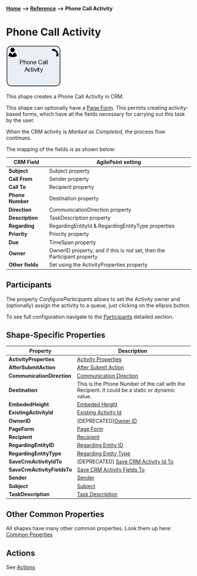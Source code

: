 __[Home](/) --> [Reference](/ref) --> Phone Call Activity__

# Phone Call Activity

![Phone Call Activity](media/PhoneCallActivity.png)

This shape creates a Phone Call Activity in CRM.

This shape can optionally have a [Page Form](PageForm.md). This permits
creating activity-based forms, which have all the fields necessary for carrying
out this task by the user.

When the CRM activity is *Marked as Completed*, the process flow continues.

The mapping of the fields is as shown below:

| CRM Field    | AgilePoint setting                                                      |
|--------------|-------------------------------------------------------------------------|
| **Subject**      | Subject property                                                        |
| **Call From**    | Sender property                                                         |
| **Call To**      | Recipient property                                                      |
| **Phone Number** | Destination property                                                    |
| **Direction**    | CommunicationDirection property                                         |
| **Description**  | TaskDescription property                                                |
| **Regarding**    | RegardingEntityId & RegardingEntityType properties                      |
| **Priority**     | Priority property                                                       |
| **Due**          | TimeSpan property                                                       |
| **Owner**        | OwnerID property, and if this is not set, then the Participant property |
| **Other fields** | Set using the ActivityProperties property                               |

## Participants
The property *ConfigureParticipants* allows to set the Activity owner and (optionally) assign the activity to a queue, just clicking on the ellipsis button.

To see full configuration navigate to the [Participants](./common/Participants.md) detailed section.

## Shape-Specific Properties

| Property | Description |
| -------- | ----------- |
| **ActivityProperties**      |[Activity Properties](common/ActivityProperties.md)|
| **AfterSubmitAction**       |[After Submit Action](common/AfterSubmitAction.md)|
| **CommunicationDirection**  |[Communication Direction](common/CommunicationDirection.md) |
| **Destination**             |This is the Phone Number of the call with the Recipient. It could be a static or dynamic value.|
| **EmbededHeight**           |[Embeded Height](common/EmbededHeight.md)          |
| **ExistingActivityId**      | [Existing Activity Id](common/ExistingActivityId.md)       |
| **OwnerID**                 |[DEPRECATED][Owner ID](common/OwnerID.md)                |
| **PageForm**                |[Page Form](common/PageForm.md)                 |
| **Recipient**               |[Recipient](common/Recipient.md)                |
| **RegardingEntityID**       |[Regarding Entity ID](common/RegardingEntityID.md)      |
| **RegardingEntityType**     |[Regarding Entity Type](common/RegardingEntityType.md)     |
| **SaveCrmActivityIdTo**     |[DEPRECATED] [Save CRM Activity Id To](common/SaveCrmActivityIdTo.md)    |
| **SaveCrmActivityFieldsTo** | [Save CRM Activity Fields To](common/SaveCrmActivityFieldsTo.md)     |
| **Sender**                  |[Sender](common/Sender.md)                 |
| **Subject**                 |[Subject](common/Subject.md)            |
| **TaskDescription**         |[Task Description](common/TaskDescription.md)        |


## Other Common Properties
All shapes have many other common properties. Look them up here: [Common Poperties](common/README.md)

## Actions
See [Actions](common/Actions.md)
